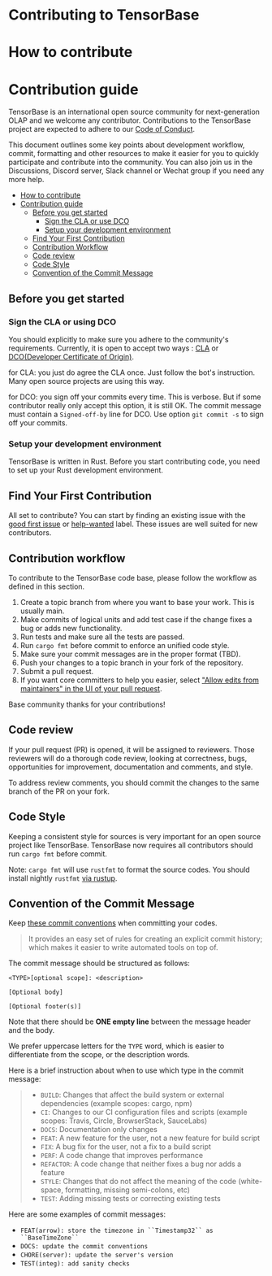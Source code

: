 # Contributing to TensorBase

# How to contribute

# Contribution guide

TensorBase is an international open source community for next-generation OLAP and we welcome any contributor. Contributions to the TensorBase project are expected to adhere to our [Code of Conduct](/specs/CODE_OF_CONDUCT.md).

This document outlines some key points about development workflow, commit, formatting and other resources to make it easier for you to quickly participate and contribute into the community. You can also join us in the Discussions, Discord server, Slack channel or Wechat group if you need any more help.

<!-- TOC -->

- [How to contribute](#how-to-contribute)
- [Contribution guide](#contribution-guide)
    - [Before you get started](#before-you-get-started)
        - [Sign the CLA or use DCO](#sign-the-cla-or-using-dco)
        - [Setup your development environment](#setup-your-development-environment)
    - [Find Your First Contribution](#find-your-first-contribution)
    - [Contribution Workflow](#contribution-workflow)
    - [Code review](#code-review)
    - [Code Style](#code-style)
    - [Convention of the Commit Message](#convention-of-the-commit-message)

<!-- /TOC -->

## Before you get started

### Sign the CLA or using DCO

You should explicitly to make sure you adhere to the community's requirements. Currently, it is open to accept two ways : [CLA](https://en.wikipedia.org/wiki/Contributor_License_Agreement) or [DCO(Developer Certificate of Origin)](https://developercertificate.org/).

for CLA: you just do agree the CLA once. Just follow the bot's instruction. Many open source projects are using this way.

for DCO: you sign off your commits every time. This is verbose. But if some contributor really only accept this option, it is still OK. The commit message must contain a `Signed-off-by` line for DCO. Use option `git commit -s` to sign off your commits.

### Setup your development environment

TensorBase is written in Rust. Before you start contributing code, you need to set up your Rust development environment.


## Find Your First Contribution

All set to contribute? You can start by finding an existing issue with the [good first issue](https://github.com/tensorbase/tensorbase/issues?q=is%3Aissue+is%3Aopen+label%3A%22good+first+issue%22) or [help-wanted](https://github.com/tensorbase/tensorbase/issues?q=is%3Aissue+is%3Aopen+label%3Ahelp-wanted) label. These issues are well suited for new contributors.

## Contribution workflow

To contribute to the TensorBase code base, please follow the workflow as defined in this section.

1. Create a topic branch from where you want to base your work. This is usually main.
2. Make commits of logical units and add test case if the change fixes a bug or adds new functionality.
3. Run tests and make sure all the tests are passed.
4. Run ```cargo fmt``` before commit to enforce an unified code style.
5. Make sure your commit messages are in the proper format (TBD).
6. Push your changes to a topic branch in your fork of the repository.
7. Submit a pull request.
8. If you want core committers to help you easier, select ["Allow edits from maintainers" in the UI of your pull request](https://docs.github.com/en/github/collaborating-with-issues-and-pull-requests/allowing-changes-to-a-pull-request-branch-created-from-a-fork).

Base community thanks for your contributions!

## Code review

If your pull request (PR) is opened, it will be assigned to reviewers. Those reviewers will do a thorough code review, looking at correctness, bugs, opportunities for improvement, documentation and comments, and style.

To address review comments, you should commit the changes to the same branch of the PR on your fork.

## Code Style

Keeping a consistent style for sources is very important for an open source project like TensorBase. TensorBase now requires all contributors should run ```cargo fmt``` before commit. 

Note: ```cargo fmt``` will use ```rustfmt``` to format the source codes. You should install nightly ```rustfmt``` [via rustup](https://github.com/rust-lang/rustfmt#on-the-nightly-toolchain).

## Convention of the Commit Message

Keep [these commit conventions](https://www.conventionalcommits.org/en/v1.0.0/)
when committing your codes. 
> It provides an easy set of rules for creating an explicit commit history;
> which makes it easier to write automated tools on top of.

The commit message should be structured as follows:
```
<TYPE>[optional scope]: <description>

[Optional body]

[Optional footer(s)]
```
Note that there should be **ONE empty line** between the message header and the 
body.

We prefer uppercase letters for the `TYPE` word, which is easier to 
differentiate from the scope, or the description words.

Here is a brief instruction about when to use which type in the commit message:
> - `BUILD`: Changes that affect the build system or external dependencies (example scopes: cargo, npm)
> - `CI`: Changes to our CI configuration files and scripts (example scopes: Travis, Circle, BrowserStack, SauceLabs)
> - `DOCS`: Documentation only changes
> - `FEAT`: A new feature for the user, not a new feature for build script
> - `FIX`: A bug fix for the user, not a fix to a build script
> - `PERF`: A code change that improves performance
> - `REFACTOR`: A code change that neither fixes a bug nor adds a feature
> - `STYLE`: Changes that do not affect the meaning of the code (white-space, formatting, missing semi-colons, etc)
> - `TEST`: Adding missing tests or correcting existing tests

Here are some examples of commit messages:
- `FEAT(arrow): store the timezone in ``Timestamp32`` as ``BaseTimeZone`` `
- `DOCS: update the commit conventions`
- `CHORE(server): update the server's version`
- `TEST(integ): add sanity checks`